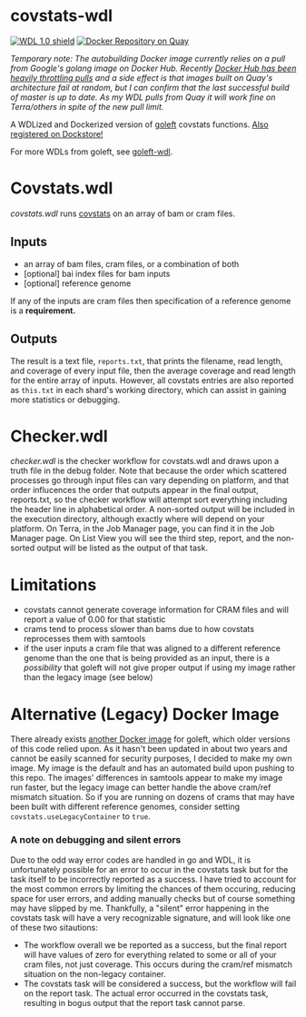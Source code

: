 # covstats-wdl
[![WDL 1.0 shield](https://img.shields.io/badge/WDL-1.0-lightgrey.svg)](https://github.com/openwdl/wdl/blob/main/versions/1.0/SPEC.md)  [![Docker Repository on Quay](https://quay.io/repository/aofarrel/goleft-covstats/status "Docker Repository on Quay")](https://quay.io/repository/aofarrel/goleft-covstats)

*Temporary note: The autobuilding Docker image currently relies on a pull from Google's golang image on Docker Hub. Recently [Docker Hub has been heavily throttling pulls](https://www.docker.com/blog/scaling-docker-to-serve-millions-more-developers-network-egress/) and a side effect is that images built on Quay's architecture fail at random, but I can confirm that the last successful build of master is up to date. As my WDL pulls from Quay it will work fine on Terra/others in spite of the new pull limit.*

A WDLized and Dockerized version of [goleft](https://github.com/brentp/goleft) covstats functions. [Also registered on Dockstore!](https://dockstore.org/my-workflows/github.com/aofarrel/covstats-wdl)

For more WDLs from goleft, see [goleft-wdl](https://github.com/aofarrel/goleft-wdl/blob/main/README.md).

# Covstats.wdl
*covstats.wdl* runs [covstats](https://github.com/brentp/goleft/tree/master/covstats#covstats) on an array of bam or cram files.
## Inputs
* an array of bam files, cram files, or a combination of both
* [optional] bai index files for bam inputs
* [optional] reference genome  

If any of the inputs are cram files then specification of a reference genome is a **requirement.**
## Outputs
The result is a text file, `reports.txt`, that prints the filename, read length, and coverage of every input file, then the average coverage and read length for the entire array of inputs. However, all covstats entries are also reported as `this.txt` in each shard's working directory, which can assist in gaining more statistics or debugging.

# Checker.wdl
*checker.wdl* is the checker workflow for covstats.wdl and draws upon a truth file in the debug folder. Note that because the order which scattered processes go through input files can vary depending on platform, and that order influcences the order that outputs appear in the final output, reports.txt, so the checker workflow will attempt sort everything including the header line in alphabetical order. A non-sorted output will be included in the execution directory, although exactly where will depend on your platform. On Terra, in the Job Manager page, you can find it in the Job Manager page. On List View you will see the third step, report, and the non-sorted output will be listed as the output of that task.  

# Limitations
* covstats cannot generate coverage information for CRAM files and will report a value of 0.00 for that statistic  
* crams tend to process slower than bams due to how covstats reprocesses them with samtools  
* if the user inputs a cram file that was aligned to a different reference genome than the one that is being provided as an input, there is a *possibility* that goleft will not give proper output if using my image rather than the legacy image (see below)  

# Alternative (Legacy) Docker Image
There already exists [another Docker image](https://quay.io/repository/biocontainers/goleft?tab=tags) for goleft, which older versions of this code relied upon. As it hasn't been updated in about two years and cannot be easily scanned for security purposes, I decided to make my own image. My image is the default and has an automated build upon pushing to this repo. The images' differences in samtools appear to make my image run faster, but the legacy image can better handle the above cram/ref mismatch situation. So if you are running on dozens of crams that may have been built with different reference genomes, consider setting `covstats.useLegacyContainer` to `true`.

### A note on debugging and silent errors
Due to the odd way error codes are handled in go and WDL, it is unfortunately possible for an error to occur in the covstats task but for the task itself to be incorrectly reported as a success. I have tried to account for the most common errors by limiting the chances of them occuring, reducing space for user errors, and adding manually checks but of course something may have slipped by me. Thankfully, a "silent" error happening in the covstats task will have a very recognizable signature, and will look like one of these two sitautions:
* The workflow overall we be reported as a success, but the final report will have values of zero for everything related to some or all of your cram files, not just coverage. This occurs during the cram/ref mismatch situation on the non-legacy container.
* The covstats task will be considered a success, but the workflow will fail on the report task. The actual error occurred in the covstats task, resulting in bogus output that the report task cannot parse.
